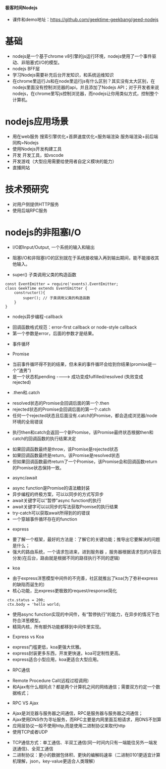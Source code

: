 #### 极客时间Nodejs
* 课件和demo地址：https://github.com/geektime-geekbang/geed-nodejs
# 基础
* nodejs是一个基于chrome v8引擎的js运行环境，nodejs使用了一个事件驱动、非阻塞式I/O的模型。
* nodejs BFF层
* 学习Nodejs需要补充后台开发知识，和系统运维知识
* 在chrome里运行Js和在node里运行js有什么区别？其实没有太大区别，在nodejs里面没有控制浏览器的api，并且添加了Nodejs API；对于开发者来说nodejs，在chrome里写js控制浏览器，而nodejs让你用类似方式，控制整个计算机。

# nodejs应用场景
* 用在web服务
搜索引擎优化+首屏速度优化=服务端渲染
服务端渲染+前后端同构=Nodejs
* 使用Nodejs开发构建工具
* 开发 开发工具，如vscode
* 开发游戏（大型应用需要给使用者自定义模块的能力）
* 直播网站

# 技术预研究
* 对用户侧提供HTTP服务
* 使用后端RPC服务 

# nodejs的非阻塞I/O
* I/O即Input/Output, 一个系统的输入和输出
* 阻塞I/O和非阻塞I/O的区别就在于系统接收输入再到输出期间，能不能接收其他输入。

* super() 子类调用父类的构造函数
```
const EventEmitter = require('events).EventEmitter;
class GeekTime extends EventEmitter {
    constructor(){
        super(); // 子类调用父类的构造函数
    }
}
```

* nodejs异步编程-callback
- 回调函数格式规范：error-first callback or node-style callback
- 第一个参数是error，后面的参数才是结果。

* 事件循环

* Promise
- 当前事件循环得不到的结果，但未来的事件循环会给到你结果(promise是一个“渣男”)
- 是一个状态机pending ---->  成功变成fulfilled/resolved (失败变成rejected)
* .then和.catch
- resolved状态的Promise会回调后面的第一个.then
- rejected状态的Promise会回调后面的第一个.catch
- 任何一个rejected状态且后面没有.catch的Promise，都会造成浏览器/node环境的全局错误

* 执行then和catch会返回一个新Promise，该Promise最终状态根据then和catch的回调函数的执行结果决定
- 如果回调函数最终是throw，该Promise是rejected状态
- 如果回调函数最终是return，该Promise是resolved状态
- 但如果回调函数最终return了一个Promise，该Promise会和回调函数return的Promise状态保持一致。

* async/await
- async function是Promise的语法糖封装
- 异步编程的终极方案，可以以同步的方式写异步
- await关键字可以"暂停"async function的执行
- await关键字可以以同步的写法获取Promise的执行结果
- try-catch可以获取await所得到的的错误
- 一个穿越事件循环存在的function

* express
- 要了解一个框架，最好的方法是：了解它的关键功能；推导出它要解决的问题是什么；
- 强大的路由系统，一个请求包进来，进到服务器 ，服务器根据请求包的内容去分发(在后台，路由就是根据不同的路径执行不同的逻辑)

* koa
- 由于express洋葱模型中间件的不完善，社区就推出了koa(为了弥补express的缺陷而诞生的)
- 核心功能，比express更极致的request/response简化
```
 ctx.status = 200;
 ctx.body = 'hello world;
 ```
 - 使用async function实现的中间件，有“暂停执行”的能力，在异步的情况下也符合洋葱模型。
 - 精简内核，所有额外功能都移到中间件里实现。

 * Express vs Koa
 - express门槛更低，koa更强大优雅。
 - express封装更多东西，开发更快速，koa可定制性更高。
 - express适合小型应用，koa更适合大型应用。

 * RPC通信
 - Remote Procedure Call(远程过程调用)
 - 和Ajax有什么相同点？都是两个计算机之间的网络通信；需要双方约定一个数据格式；
 * RPC VS Ajax
 - Ajax是浏览器与服务器之间通信，RPC是服务器与服务器之间通信；
 - Ajax使用DNS作为寻址服务，而RPC主要是内网里面互相请求，用DNS不划算
 - 应用层协议一般不使用http,而是使用二进制协议来取代http
 - 使用TCP或者UDP

 * TCP通信方式：单工通信、半双工通信(同一时间内只有一端能往另外一端发送通信)、全双工通信
 * 二进制协议：更小的数据包体积、更快的编解码速率（二进制0101更适宜计算机理解，json，key-value更适合人类理解）

